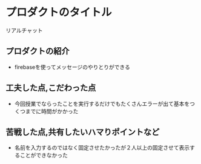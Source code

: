 # プロダクトのタイトル
リアルチャット
## プロダクトの紹介
- firebaseを使ってメッセージのやりとりができる
## 工夫した点,こだわった点
- 今回授業でならったことを実行するだけでもたくさんエラーが出て基本をつくつまでに時間がかかった
## 苦戦した点,共有したいハマりポイントなど
- 名前を入力するのではなく固定させたかったが２人以上の固定させて表示することができなかった